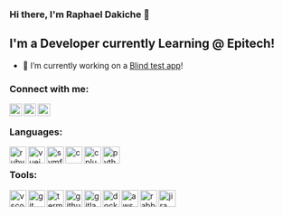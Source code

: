 ### Hi there, I'm Raphael Dakiche 👋

## I'm a Developer currently Learning @ Epitech!

* 🔭 I’m currently working on a [Blind test app][blindtest]!

### Connect with me:

[<img align="left" alt="twitter | Twitter" width="22px" src="https://simpleicons.org/icons/twitter.svg" />][twitter]
[<img align="left" alt="linkedin | LinkedIn" width="22px" src="https://simpleicons.org/icons/linkedin.svg" />][linkedin]
[<img align="left" alt="instagram | Instagram" width="22px" src="https://simpleicons.org/icons/instagram.svg" />][instagram]
<br />

### Languages:

[<img align="left" alt="rubyonrails" width="30px" src="https://simpleicons.org/icons/rubyonrails.svg" />][rubyonrails]
[<img align="left" alt="vuejs" width="30px" src="https://simpleicons.org/icons/vue-dot-js.svg" />][vuejs]
[<img align="left" alt="symfony" width="30px" src="https://simpleicons.org/icons/symfony.svg" />][symfony]
[<img align="left" alt="c" width="30px" src="https://simpleicons.org/icons/c.svg" />][c]
[<img align="left" alt="cplusplus" width="30px" src="https://simpleicons.org/icons/cplusplus.svg" />][cplusplus]
[<img align="left" alt="python" width="30px" src="https://simpleicons.org/icons/python.svg" />][python]
<br />

### Tools:

[<img align="left" alt="vscode" width="30px" src="https://simpleicons.org/icons/visualstudiocode.svg" />][vscode]
[<img align="left" alt="git" width="30px" src="https://simpleicons.org/icons/git.svg" />][git]
[<img align="left" alt="terminal" width="30px" src="https://simpleicons.org/icons/gnubash.svg" />][terminal]
[<img align="left" alt="github" width="30px" src="https://simpleicons.org/icons/github.svg" />][github]
[<img align="left" alt="gitlab" width="30px" src="https://simpleicons.org/icons/gitlab.svg" />][gitlab]
[<img align="left" alt="docker" width="30px" src="https://simpleicons.org/icons/docker.svg" />][docker]
[<img align="left" alt="aws" width="30px" src="https://simpleicons.org/icons/amazonaws.svg" />][aws]
[<img align="left" alt="rabbitmq" width="30px" src="https://simpleicons.org/icons/rabbitmq.svg" />][rabbitmq]
[<img align="left" alt="jira" width="30px" src="https://simpleicons.org/icons/jirasoftware.svg" />][jira]
<br />


[blindtest]: https://github.com/MyBlindTest

[twitter]: https://twitter.com/RaphaelDkch
[instagram]: https://www.instagram.com/moi_raphael_dakiche
[linkedin]: https://www.linkedin.com/in/raphael-dakiche/

[rubyonrails]: https://rubyonrails.org/
[vuejs]: https://vuejs.org/
[symfony]: https://symfony.com/
[c]: https://en.cppreference.com/w/c
[cplusplus]: https://en.cppreference.com/w/cpp
[python]: https://www.python.org/

[vscode]: https://code.visualstudio.com/
[git]: https://git-scm.com/
[terminal]: https://www.linux.org/
[github]: https://github.com/
[gitlab]: https://gitlab.com/
[docker]: https://www.docker.com/
[aws]: https://aws.amazon.com/
[rabbitmq]: https://www.rabbitmq.com/
[jira]: https://www.atlassian.com/fr/software/jira
